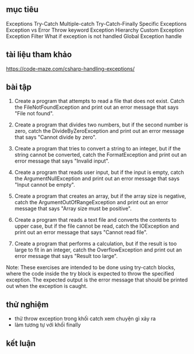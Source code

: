 ## mục tiêu
  Exceptions
  Try-Catch
  Multiple-catch
  Try-Catch-Finally
  Specific Exceptions
  Exception vs Error
  Throw keyword
  Exception Hierarchy
  Custom Exception
  Exception Filter
  What if exception is not handled
  Global Exception handle
## tài liệu tham khảo
  https://code-maze.com/csharp-handling-exceptions/
## bài tập
  
1. Create a program that attempts to read a file that does not exist. Catch the FileNotFoundException and print out an error message that says "File not found".


2. Create a program that divides two numbers, but if the second number is zero, catch the DivideByZeroException and print out an error message that says "Cannot divide by zero".


3. Create a program that tries to convert a string to an integer, but if the string cannot be converted, catch the FormatException and print out an error message that says "Invalid input".


4. Create a program that reads user input, but if the input is empty, catch the ArgumentNullException and print out an error message that says "Input cannot be empty".

5. Create a program that creates an array, but if the array size is negative, catch the ArgumentOutOfRangeException and print out an error message that says "Array size must be positive".


6. Create a program that reads a text file and converts the contents to upper case, but if the file cannot be read, catch the IOException and print out an error message that says "Cannot read file".


7. Create a program that performs a calculation, but if the result is too large to fit in an integer, catch the OverflowException and print out an error message that says "Result too large".

Note: These exercises are intended to be done using try-catch blocks, where the code inside the try block is expected to throw the specified exception. The expected output is the error message that should be printed out when the exception is caught.

## thử nghiệm
  - thử throw exception trong khối catch xem chuyện gì xảy ra
  - làm tương tự với khối finally
## kết luận